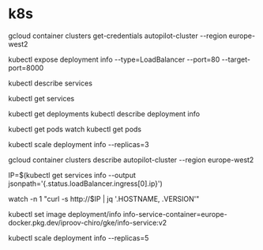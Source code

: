 # k8s

gcloud container clusters get-credentials autopilot-cluster --region europe-west2

kubectl expose deployment info --type=LoadBalancer --port=80 --target-port=8000

kubectl describe services

kubectl get services

kubectl get deployments
kubectl describe deployment info

kubectl get pods
watch kubectl get pods

kubectl scale deployment info --replicas=3

gcloud container clusters describe autopilot-cluster --region europe-west2

IP=$(kubectl get services info --output jsonpath='{.status.loadBalancer.ingress[0].ip}')

watch -n 1 "curl -s http://$IP | jq '.HOSTNAME, .VERSION'"

kubectl set image deployment/info info-service-container=europe-docker.pkg.dev/iproov-chiro/gke/info-service:v2

kubectl scale deployment info --replicas=5
